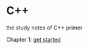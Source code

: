 # C++
the study notes of C++ primer

Chapter 1: [get started](https://github.com/zcenao21/Cpp/blob/master/c%2B%2B_primary.md)
